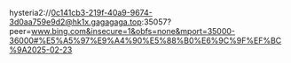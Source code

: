 hysteria2://0c141cb3-219f-40a9-9674-3d0aa759e9d2@hk1x.gagagaga.top:35057?peer=www.bing.com&insecure=1&obfs=none&mport=35000-36000#%E5%A5%97%E9%A4%90%E5%88%B0%E6%9C%9F%EF%BC%9A2025-02-23
